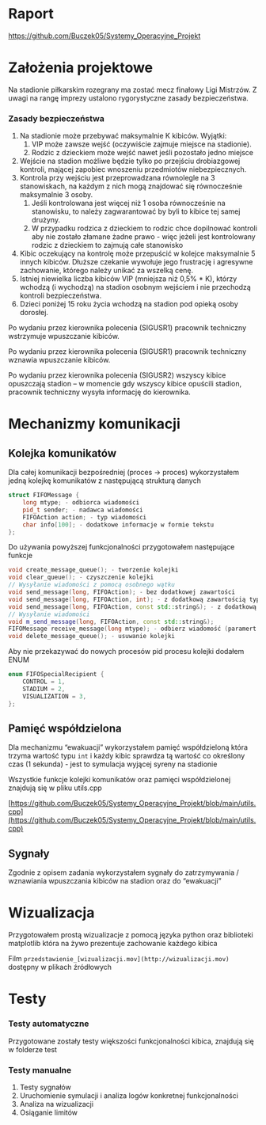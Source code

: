 # Raport

https://github.com/Buczek05/Systemy_Operacyjne_Projekt

# Założenia projektowe

Na stadionie piłkarskim rozegrany ma zostać mecz finałowy Ligi Mistrzów. Z uwagi na rangę imprezy ustalono rygorystyczne zasady bezpieczeństwa.

### Zasady bezpieczeństwa

1. Na stadionie może przebywać maksymalnie K kibiców. Wyjątki:
    1. VIP może zawsze wejść (oczywiście zajmuje miejsce na stadionie).
    2. Rodzic z dzieckiem może wejść nawet jeśli pozostało jedno miejsce
2. Wejście na stadion możliwe będzie tylko po przejściu drobiazgowej kontroli, mającej zapobiec wnoszeniu przedmiotów niebezpiecznych.
3. Kontrola przy wejściu jest przeprowadzana równolegle na 3 stanowiskach, na każdym z nich mogą znajdować się równocześnie maksymalnie 3 osoby.
    1. Jeśli kontrolowana jest więcej niż 1 osoba równocześnie na stanowisku, to należy zagwarantować by byli to kibice tej samej drużyny.
    2. W przypadku rodzica z dzieckiem to rodzic chce dopilnować kontroli aby nie zostało złamane żadne prawo - więc jeżeli jest kontrolowany rodzic z dzieckiem to zajmują całe stanowisko
4. Kibic oczekujący na kontrolę może przepuścić w kolejce maksymalnie 5 innych kibiców. Dłuższe czekanie wywołuje jego frustrację i agresywne zachowanie, którego należy unikać za wszelką cenę.
5. Istniej niewielka liczba kibiców VIP (mniejsza niż 0,5% * K), którzy wchodzą (i wychodzą) na stadion osobnym wejściem i nie przechodzą kontroli bezpieczeństwa.
6. Dzieci poniżej 15 roku życia wchodzą na stadion pod opieką osoby dorosłej.

Po wydaniu przez kierownika polecenia (SIGUSR1) pracownik techniczny wstrzymuje wpuszczanie kibiców.

Po wydaniu przez kierownika polecenia (SIGUSR1) pracownik techniczny wznawia wpuszczanie kibiców.

Po wydaniu przez kierownika polecenia (SIGUSR2) wszyscy kibice opuszczają stadion – w momencie gdy wszyscy kibice opuścili stadion, pracownik techniczny wysyła informację do kierownika.

# Mechanizmy komunikacji

## Kolejka komunikatów

Dla całej komunikacji bezpośredniej (proces → proces) wykorzystałem jedną kolejkę komunikatów z następującą strukturą danych

```cpp
struct FIFOMessage {
    long mtype; - odbiorca wiadomości
    pid_t sender; - nadawca wiadomości
    FIFOAction action; - typ wiadomości
    char info[100]; - dodatkowe informacje w formie tekstu
};
```

Do używania powyższej funkcjonalności przygotowałem następujące funkcje

```cpp
void create_message_queue(); - tworzenie kolejki
void clear_queue(); - czyszczenie kolejki
// Wysyłanie wiadomości z pomocą osobnego wątku
void send_message(long, FIFOAction); - bez dodatkowej zawartości
void send_message(long, FIFOAction, int); - z dodatkową zawartością typu int
void send_message(long, FIFOAction, const std::string&); - z dodatkową zawartością typu str
// Wysyłanie wiadomości
void m_send_message(long, FIFOAction, const std::string&);
FIFOMessage receive_message(long mtype); - odbierz wiadomość (paramert - odbiorca wiadomości)
void delete_message_queue(); - usuwanie kolejki
```

Aby nie przekazywać do nowych procesów pid procesu kolejki dodałem ENUM

```cpp
enum FIFOSpecialRecipient {
    CONTROL = 1,
    STADIUM = 2,
    VISUALIZATION = 3,
};
```

## Pamięć współdzielona

Dla mechanizmu “ewakuacji” wykorzystałem pamięć współdzieloną która trzyma wartość typu `int` i każdy kibic sprawdza tą wartość co określony czas (1 sekunda) - jest to symulacja wyjącej syreny na stadionie

Wszystkie funkcje kolejki komunikatów oraz pamięci współdzielonej znajdują się w pliku utils.cpp

[https://github.com/Buczek05/Systemy_Operacyjne_Projekt/blob/main/utils.cpp](https://github.com/Buczek05/Systemy_Operacyjne_Projekt/blob/main/utils.cpp)

## Sygnały

Zgodnie z opisem zadania wykorzystałem sygnały do zatrzymywania / wznawiania wpuszczania kibiców na stadion oraz do “ewakuacji”

# Wizualizacja

Przygotowałem prostą wizualizacje z pomocą języka python oraz biblioteki matplotlib która na żywo prezentuje zachowanie każdego kibica

Film `przedstawienie_[wizualizacji.mov](http://wizualizacji.mov)` dostępny w plikach źródłowych

# Testy

### Testy automatyczne

Przygotowane zostały testy większości funkcjonalności kibica, znajdują się w folderze test

### Testy manualne

1. Testy sygnałów
2. Uruchomienie symulacji i analiza logów konkretnej funkcjonalności
3. Analiza na wizualizacji
4. Osiąganie limitów